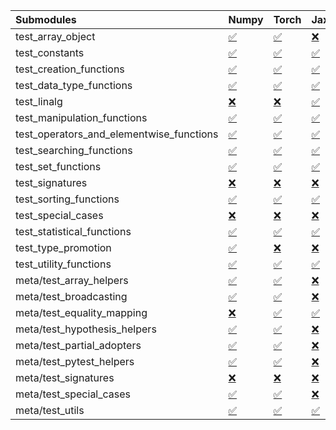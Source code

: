 | Submodules                               | Numpy                                                                                                                           | Torch                                                                                                                           | Jax                                                                                                                             | Tensorflow                                                                                                                      |
|:-----------------------------------------|:--------------------------------------------------------------------------------------------------------------------------------|:--------------------------------------------------------------------------------------------------------------------------------|:--------------------------------------------------------------------------------------------------------------------------------|:--------------------------------------------------------------------------------------------------------------------------------|
| test_array_object                        | <a href="https://github.com/unifyai/ivy/runs/8285392646?check_suite_focus=true" rel="noopener noreferrer" target="_blank">✅</a> | <a href="https://github.com/unifyai/ivy/runs/8285393552?check_suite_focus=true" rel="noopener noreferrer" target="_blank">✅</a> | <a href="https://github.com/unifyai/ivy/runs/8285394192?check_suite_focus=true" rel="noopener noreferrer" target="_blank">❌</a> | <a href="https://github.com/unifyai/ivy/runs/8285395235?check_suite_focus=true" rel="noopener noreferrer" target="_blank">✅</a> |
| test_constants                           | <a href="https://github.com/unifyai/ivy/runs/8285392687?check_suite_focus=true" rel="noopener noreferrer" target="_blank">✅</a> | <a href="https://github.com/unifyai/ivy/runs/8285393575?check_suite_focus=true" rel="noopener noreferrer" target="_blank">✅</a> | <a href="https://github.com/unifyai/ivy/runs/8285394216?check_suite_focus=true" rel="noopener noreferrer" target="_blank">✅</a> | <a href="https://github.com/unifyai/ivy/runs/8285395272?check_suite_focus=true" rel="noopener noreferrer" target="_blank">✅</a> |
| test_creation_functions                  | <a href="https://github.com/unifyai/ivy/runs/8285392734?check_suite_focus=true" rel="noopener noreferrer" target="_blank">✅</a> | <a href="https://github.com/unifyai/ivy/runs/8285393593?check_suite_focus=true" rel="noopener noreferrer" target="_blank">✅</a> | <a href="https://github.com/unifyai/ivy/runs/8285394235?check_suite_focus=true" rel="noopener noreferrer" target="_blank">✅</a> | <a href="https://github.com/unifyai/ivy/runs/8285395347?check_suite_focus=true" rel="noopener noreferrer" target="_blank">✅</a> |
| test_data_type_functions                 | <a href="https://github.com/unifyai/ivy/runs/8285392783?check_suite_focus=true" rel="noopener noreferrer" target="_blank">✅</a> | <a href="https://github.com/unifyai/ivy/runs/8285393613?check_suite_focus=true" rel="noopener noreferrer" target="_blank">✅</a> | <a href="https://github.com/unifyai/ivy/runs/8285394266?check_suite_focus=true" rel="noopener noreferrer" target="_blank">✅</a> | <a href="https://github.com/unifyai/ivy/runs/8285395395?check_suite_focus=true" rel="noopener noreferrer" target="_blank">✅</a> |
| test_linalg                              | <a href="https://github.com/unifyai/ivy/runs/8285392832?check_suite_focus=true" rel="noopener noreferrer" target="_blank">❌</a> | <a href="https://github.com/unifyai/ivy/runs/8285393647?check_suite_focus=true" rel="noopener noreferrer" target="_blank">❌</a> | <a href="https://github.com/unifyai/ivy/runs/8285394299?check_suite_focus=true" rel="noopener noreferrer" target="_blank">✅</a> | <a href="https://github.com/unifyai/ivy/runs/8285395432?check_suite_focus=true" rel="noopener noreferrer" target="_blank">❌</a> |
| test_manipulation_functions              | <a href="https://github.com/unifyai/ivy/runs/8285392874?check_suite_focus=true" rel="noopener noreferrer" target="_blank">✅</a> | <a href="https://github.com/unifyai/ivy/runs/8285393675?check_suite_focus=true" rel="noopener noreferrer" target="_blank">✅</a> | <a href="https://github.com/unifyai/ivy/runs/8285394336?check_suite_focus=true" rel="noopener noreferrer" target="_blank">✅</a> | <a href="https://github.com/unifyai/ivy/runs/8285395506?check_suite_focus=true" rel="noopener noreferrer" target="_blank">✅</a> |
| test_operators_and_elementwise_functions | <a href="https://github.com/unifyai/ivy/runs/8285392911?check_suite_focus=true" rel="noopener noreferrer" target="_blank">✅</a> | <a href="https://github.com/unifyai/ivy/runs/8285393698?check_suite_focus=true" rel="noopener noreferrer" target="_blank">✅</a> | <a href="https://github.com/unifyai/ivy/runs/8285394385?check_suite_focus=true" rel="noopener noreferrer" target="_blank">✅</a> | <a href="https://github.com/unifyai/ivy/runs/8285395541?check_suite_focus=true" rel="noopener noreferrer" target="_blank">✅</a> |
| test_searching_functions                 | <a href="https://github.com/unifyai/ivy/runs/8285392948?check_suite_focus=true" rel="noopener noreferrer" target="_blank">✅</a> | <a href="https://github.com/unifyai/ivy/runs/8285393729?check_suite_focus=true" rel="noopener noreferrer" target="_blank">✅</a> | <a href="https://github.com/unifyai/ivy/runs/8285394430?check_suite_focus=true" rel="noopener noreferrer" target="_blank">✅</a> | <a href="https://github.com/unifyai/ivy/runs/8285395601?check_suite_focus=true" rel="noopener noreferrer" target="_blank">✅</a> |
| test_set_functions                       | <a href="https://github.com/unifyai/ivy/runs/8285392981?check_suite_focus=true" rel="noopener noreferrer" target="_blank">✅</a> | <a href="https://github.com/unifyai/ivy/runs/8285393758?check_suite_focus=true" rel="noopener noreferrer" target="_blank">✅</a> | <a href="https://github.com/unifyai/ivy/runs/8285394493?check_suite_focus=true" rel="noopener noreferrer" target="_blank">✅</a> | <a href="https://github.com/unifyai/ivy/runs/8285395644?check_suite_focus=true" rel="noopener noreferrer" target="_blank">✅</a> |
| test_signatures                          | <a href="https://github.com/unifyai/ivy/runs/8285393020?check_suite_focus=true" rel="noopener noreferrer" target="_blank">❌</a> | <a href="https://github.com/unifyai/ivy/runs/8285393793?check_suite_focus=true" rel="noopener noreferrer" target="_blank">❌</a> | <a href="https://github.com/unifyai/ivy/runs/8285394541?check_suite_focus=true" rel="noopener noreferrer" target="_blank">❌</a> | <a href="https://github.com/unifyai/ivy/runs/8285395671?check_suite_focus=true" rel="noopener noreferrer" target="_blank">❌</a> |
| test_sorting_functions                   | <a href="https://github.com/unifyai/ivy/runs/8285393068?check_suite_focus=true" rel="noopener noreferrer" target="_blank">✅</a> | <a href="https://github.com/unifyai/ivy/runs/8285393827?check_suite_focus=true" rel="noopener noreferrer" target="_blank">✅</a> | <a href="https://github.com/unifyai/ivy/runs/8285394587?check_suite_focus=true" rel="noopener noreferrer" target="_blank">✅</a> | <a href="https://github.com/unifyai/ivy/runs/8285395706?check_suite_focus=true" rel="noopener noreferrer" target="_blank">✅</a> |
| test_special_cases                       | <a href="https://github.com/unifyai/ivy/runs/8285393109?check_suite_focus=true" rel="noopener noreferrer" target="_blank">❌</a> | <a href="https://github.com/unifyai/ivy/runs/8285393862?check_suite_focus=true" rel="noopener noreferrer" target="_blank">❌</a> | <a href="https://github.com/unifyai/ivy/runs/8285394628?check_suite_focus=true" rel="noopener noreferrer" target="_blank">❌</a> | <a href="https://github.com/unifyai/ivy/runs/8285395751?check_suite_focus=true" rel="noopener noreferrer" target="_blank">❌</a> |
| test_statistical_functions               | <a href="https://github.com/unifyai/ivy/runs/8285393153?check_suite_focus=true" rel="noopener noreferrer" target="_blank">✅</a> | <a href="https://github.com/unifyai/ivy/runs/8285393910?check_suite_focus=true" rel="noopener noreferrer" target="_blank">✅</a> | <a href="https://github.com/unifyai/ivy/runs/8285394671?check_suite_focus=true" rel="noopener noreferrer" target="_blank">✅</a> | <a href="https://github.com/unifyai/ivy/runs/8285395780?check_suite_focus=true" rel="noopener noreferrer" target="_blank">❌</a> |
| test_type_promotion                      | <a href="https://github.com/unifyai/ivy/runs/8285393190?check_suite_focus=true" rel="noopener noreferrer" target="_blank">✅</a> | <a href="https://github.com/unifyai/ivy/runs/8285393945?check_suite_focus=true" rel="noopener noreferrer" target="_blank">❌</a> | <a href="https://github.com/unifyai/ivy/runs/8285394725?check_suite_focus=true" rel="noopener noreferrer" target="_blank">❌</a> | <a href="https://github.com/unifyai/ivy/runs/8285395813?check_suite_focus=true" rel="noopener noreferrer" target="_blank">❌</a> |
| test_utility_functions                   | <a href="https://github.com/unifyai/ivy/runs/8285393219?check_suite_focus=true" rel="noopener noreferrer" target="_blank">✅</a> | <a href="https://github.com/unifyai/ivy/runs/8285393970?check_suite_focus=true" rel="noopener noreferrer" target="_blank">✅</a> | <a href="https://github.com/unifyai/ivy/runs/8285394791?check_suite_focus=true" rel="noopener noreferrer" target="_blank">✅</a> | <a href="https://github.com/unifyai/ivy/runs/8285395849?check_suite_focus=true" rel="noopener noreferrer" target="_blank">✅</a> |
| meta/test_array_helpers                  | <a href="https://github.com/unifyai/ivy/runs/8285393260?check_suite_focus=true" rel="noopener noreferrer" target="_blank">✅</a> | <a href="https://github.com/unifyai/ivy/runs/8285393999?check_suite_focus=true" rel="noopener noreferrer" target="_blank">✅</a> | <a href="https://github.com/unifyai/ivy/runs/8285394848?check_suite_focus=true" rel="noopener noreferrer" target="_blank">❌</a> | <a href="https://github.com/unifyai/ivy/runs/8285395889?check_suite_focus=true" rel="noopener noreferrer" target="_blank">✅</a> |
| meta/test_broadcasting                   | <a href="https://github.com/unifyai/ivy/runs/8285393295?check_suite_focus=true" rel="noopener noreferrer" target="_blank">✅</a> | <a href="https://github.com/unifyai/ivy/runs/8285394022?check_suite_focus=true" rel="noopener noreferrer" target="_blank">✅</a> | <a href="https://github.com/unifyai/ivy/runs/8285394936?check_suite_focus=true" rel="noopener noreferrer" target="_blank">❌</a> | <a href="https://github.com/unifyai/ivy/runs/8285395928?check_suite_focus=true" rel="noopener noreferrer" target="_blank">✅</a> |
| meta/test_equality_mapping               | <a href="https://github.com/unifyai/ivy/runs/8285393329?check_suite_focus=true" rel="noopener noreferrer" target="_blank">❌</a> | <a href="https://github.com/unifyai/ivy/runs/8285394041?check_suite_focus=true" rel="noopener noreferrer" target="_blank">✅</a> | <a href="https://github.com/unifyai/ivy/runs/8285394985?check_suite_focus=true" rel="noopener noreferrer" target="_blank">✅</a> | <a href="https://github.com/unifyai/ivy/runs/8285395979?check_suite_focus=true" rel="noopener noreferrer" target="_blank">✅</a> |
| meta/test_hypothesis_helpers             | <a href="https://github.com/unifyai/ivy/runs/8285393366?check_suite_focus=true" rel="noopener noreferrer" target="_blank">✅</a> | <a href="https://github.com/unifyai/ivy/runs/8285394060?check_suite_focus=true" rel="noopener noreferrer" target="_blank">✅</a> | <a href="https://github.com/unifyai/ivy/runs/8285395083?check_suite_focus=true" rel="noopener noreferrer" target="_blank">❌</a> | <a href="https://github.com/unifyai/ivy/runs/8285396005?check_suite_focus=true" rel="noopener noreferrer" target="_blank">✅</a> |
| meta/test_partial_adopters               | <a href="https://github.com/unifyai/ivy/runs/8285393411?check_suite_focus=true" rel="noopener noreferrer" target="_blank">✅</a> | <a href="https://github.com/unifyai/ivy/runs/8285394077?check_suite_focus=true" rel="noopener noreferrer" target="_blank">✅</a> | <a href="https://github.com/unifyai/ivy/runs/8285395120?check_suite_focus=true" rel="noopener noreferrer" target="_blank">❌</a> | <a href="https://github.com/unifyai/ivy/runs/8285396045?check_suite_focus=true" rel="noopener noreferrer" target="_blank">✅</a> |
| meta/test_pytest_helpers                 | <a href="https://github.com/unifyai/ivy/runs/8285393437?check_suite_focus=true" rel="noopener noreferrer" target="_blank">✅</a> | <a href="https://github.com/unifyai/ivy/runs/8285394099?check_suite_focus=true" rel="noopener noreferrer" target="_blank">✅</a> | <a href="https://github.com/unifyai/ivy/runs/8285395146?check_suite_focus=true" rel="noopener noreferrer" target="_blank">❌</a> | <a href="https://github.com/unifyai/ivy/runs/8285396079?check_suite_focus=true" rel="noopener noreferrer" target="_blank">✅</a> |
| meta/test_signatures                     | <a href="https://github.com/unifyai/ivy/runs/8285393468?check_suite_focus=true" rel="noopener noreferrer" target="_blank">❌</a> | <a href="https://github.com/unifyai/ivy/runs/8285394121?check_suite_focus=true" rel="noopener noreferrer" target="_blank">❌</a> | <a href="https://github.com/unifyai/ivy/runs/8285395169?check_suite_focus=true" rel="noopener noreferrer" target="_blank">❌</a> | <a href="https://github.com/unifyai/ivy/runs/8285396116?check_suite_focus=true" rel="noopener noreferrer" target="_blank">❌</a> |
| meta/test_special_cases                  | <a href="https://github.com/unifyai/ivy/runs/8285393498?check_suite_focus=true" rel="noopener noreferrer" target="_blank">✅</a> | <a href="https://github.com/unifyai/ivy/runs/8285394145?check_suite_focus=true" rel="noopener noreferrer" target="_blank">✅</a> | <a href="https://github.com/unifyai/ivy/runs/8285395192?check_suite_focus=true" rel="noopener noreferrer" target="_blank">❌</a> | <a href="https://github.com/unifyai/ivy/runs/8285396155?check_suite_focus=true" rel="noopener noreferrer" target="_blank">✅</a> |
| meta/test_utils                          | <a href="https://github.com/unifyai/ivy/runs/8285393520?check_suite_focus=true" rel="noopener noreferrer" target="_blank">✅</a> | <a href="https://github.com/unifyai/ivy/runs/8285394165?check_suite_focus=true" rel="noopener noreferrer" target="_blank">✅</a> | <a href="https://github.com/unifyai/ivy/runs/8285395212?check_suite_focus=true" rel="noopener noreferrer" target="_blank">✅</a> | <a href="https://github.com/unifyai/ivy/runs/8285396195?check_suite_focus=true" rel="noopener noreferrer" target="_blank">✅</a> |